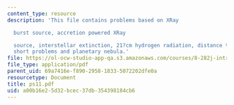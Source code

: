```yaml
---
content_type: resource
description: 'This file contains problems based on XRay

  burst source, accretion powered XRay

  source, interstellar extinction, 21?cm hydrogen radiation, distance to a dark cloud,
  short problems and planetary nebula.'
file: https://ol-ocw-studio-app-qa.s3.amazonaws.com/courses/8-282j-introduction-to-astronomy-spring-2006/a00b16e25d32bcec37db354398184cb6_ps11.pdf
file_type: application/pdf
parent_uid: 69a7416e-f890-2958-1833-5072202dfe0a
resourcetype: Document
title: ps11.pdf
uid: a00b16e2-5d32-bcec-37db-354398184cb6
---
```

